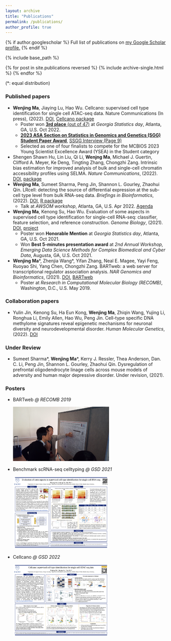 ```yaml
---
layout: archive
title: "Publications"
permalink: /publications/
author_profile: true
---
```


{% if author.googlescholar %}
  Full list of publications on <u><a href="{{author.googlescholar}}">my Google Scholar profile</a>.</u>
{% endif %}

{% include base_path %}

{% for post in site.publications reversed %}
  {% include archive-single.html %}
{% endfor %}

(\*: equal distribution)


### Published papers
- **Wenjing Ma**, Jiaying Lu, Hao Wu. Cellcano: supervised cell type identification for single cell ATAC-seq data. Nature Communications (In press), (2022). [DOI](https://doi.org/10.21203/rs.3.rs-1717357/v1), [Cellcano package](https://marvinquiet.github.io/Cellcano/)
  - Poster won [**3rd place** (out of 47)](https://franklin.uga.edu/news/stories/2022/uga-welcomed-academic-industry-partners-georgia-statistics-day) at *Georgia Statistics day*, Atlanta, GA, U.S. Oct 2022. 
  - [**2023 ASA Section on Statistics in Genomics and Genetics (SGG) Student Paper Award**](https://drive.google.com/file/d/16QTIPtHfQhACbifpEt8HCOSJCIJSYfy-/view), [SSGG Interview (Page 9)](https://www.dropbox.com/s/691ic9djn9wgd3c/Newsletter_SSGG_2023Jun.pdf?dl=0)
  - Selected as one of four finalists to compete for the MCBIOS 2023 Young Scientist Excellence Award (YSEA) in the Student category
- Shengen Shawn Hu, Lin Liu, Qi Li, **Wenjng Ma**, Michael J. Guertin, Clifford A. Meyer, Ke Deng, Tingting Zhang, Chongzhi Zang. Intrinsic bias estimation for improved analysis of bulk and single-cell chromatin accessibility profiles using SELMA. *Nature Communications*, (2022). [DOI](https://*doi*.org/*10.1038*/*s41467*-*022-33194*-*z*), [package](https://github.com/zang-lab/SELMA)
- **Wenjing Ma**, Sumeet Sharma, Peng Jin, Shannon L. Gourley, Zhaohui Qin. LRcell: detecting the source of differential expression at the sub-cell type level from bulk RNA-seq data. *Briefings in Bioinformatics*, (2022). [DOI](https://doi.org/10.1093/bib/bbac063), [R package](bioconductor.org/packages/release/bioc/html/LRcell.html)
  - Talk at *AWSOM workshop*, Atlanta, GA, U.S. Apr 2022. [Agenda](https://research.gatech.edu/data/events/awsom/agenda)
- **Wenjing Ma**, Kenong Su, Hao Wu. Evaluation of some aspects in supervised cell type identification for single-cell RNA-seq: classifier, feature selection, and reference construction. *Genome Biology*, (2021). [DOI](https://doi.org/10.1186/s13059-021-02480-2), [project](https://github.com/marvinquiet/RefConstruction_supervisedCelltyping)
  - Poster won **Honorable Mention** at *Georgia Statistics day*, Atlanta, GA, U.S. Oct 2021.
  - Won **Best 5-minutes presentation award** at *2nd Annual Workshop, Emerging Data Science Methods for Complex Biomedical and Cyber Data*, Augusta, GA, U.S. Oct 2021.
- **Wenjing Ma**\*, Zhenjia Wang\*, Yifan Zhang, Neal E. Magee, Yayi Feng, Ruoyao Shi, Yang Chen, Chongzhi Zang. BARTweb: a web server for transcriptional regulator association analysis. *NAR Genomics and Bioinformatics*, (2021). [DOI](https://doi.org/10.1093/nargab/lqab022), [BARTweb](http://bartweb.org/)
  - Poster at *Research in Computational Molecular Biology (RECOMB)*, Washington, D.C., U.S. May 2019.

### Collaboration papers

- Yulin Jin, Kenong Su, Ha Eun Kong, **Wenjing Ma**, Zhiqin Wang, Yujing Li, Ronghua Li, Emily Allen, Hao Wu, Peng Jin. Cell-type specific DNA methylome signatures reveal epigenetic mechanisms for neuronal diversity and neurodevelopmental disorder. *Human Molecular Genetics*, (2022). [DOI](https://doi-org.proxy.library.emory.edu/10.1093/hmg/ddac189)

### Under Review

- Sumeet Sharma\*, **Wenjing Ma**\*, Kerry J. Ressler, Thea Anderson, Dan. C. Li, Peng Jin, Shannon L. Gourley, Zhaohui Qin. Dysregulation of prefrontal oligodendrocyte linage cells across mouse models of adversity and human major depressive disorder. Under revision, (2021).

### Posters

- BARTweb *@ RECOMB 2019*

  <img src="/images/RECOMB2019_poster.png" width=300 />

- Benchmark scRNA-seq celltyping *@ GSD 2021*

  <img src="/images/GSD2021_poster.png" width=300 />

- Cellcano *@ GSD 2022*

  <img src="/images/GSD2022_poster.png" width=300 />
